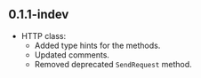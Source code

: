 ## 0.1.1-indev
- HTTP class:
	- Added type hints for the methods.
	- Updated comments.
	- Removed deprecated `SendRequest` method.